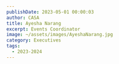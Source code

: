 ```yaml
---
publishDate: 2023-05-01 00:00:03
author: CASA
title: Ayesha Narang
excerpt: Events Coordinator
image: ~/assets/images/AyeshaNarang.jpg
category: Executives
tags:
  - 2023-2024
---
```

